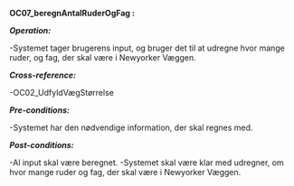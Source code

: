 **OC07_beregnAntalRuderOgFag :**

***Operation:***

-Systemet tager brugerens input, og bruger det til at udregne hvor mange ruder, og fag, der skal være i Newyorker Væggen.

***Cross-reference:***

-OC02_UdfyldVægStørrelse

***Pre-conditions:***

-Systemet har den nødvendige information, der skal regnes med.

***Post-conditions:***

-Al input skal være beregnet.
-Systemet skal være klar med udregner, om hvor mange ruder og fag, der skal være i Newyorker Væggen.
